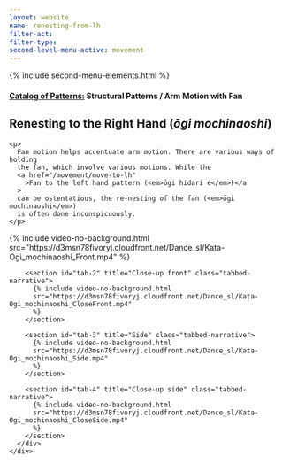 ```yaml
---
layout: website
name: renesting-from-lh
filter-act:
filter-type:
second-level-menu-active: movement
---
```


{% include second-menu-elements.html %}

<main class="page-content">
  <div class="text-container">
    <h4>
      <a href="/movement/">Catalog of Patterns:</a> Structural Patterns / Arm
      Motion with Fan
    </h4>
    <h2>Renesting to the Right Hand (<em>ōgi mochinaoshi</em>)</h2>

    <p>
      Fan motion helps accentuate arm motion. There are various ways of holding
      the fan, which involve various motions. While the
      <a href="/movement/move-to-lh"
        >Fan to the left hand pattern (<em>ōgi hidari e</em>)</a
      >
      can be ostentatious, the re-nesting of the fan (<em>ōgi mochinaoshi</em>)
      is often done inconspicuously.
    </p>
  </div>

  <div class="tabs-container">
    <div class="tabs-container__links">
      <div class="wrapper">
        <div id="tabs"></div>
      </div>
    </div>
    <div class="tabs-container__content">
      <div class="wrapper">
        <section id="tab-1" title="Front" class="tabbed-narrative">
          {% include video-no-background.html
          src="https://d3msn78fivoryj.cloudfront.net/Dance_sl/Kata-Ogi_mochinaoshi_Front.mp4"
          %}
        </section>

        <section id="tab-2" title="Close-up front" class="tabbed-narrative">
          {% include video-no-background.html
          src="https://d3msn78fivoryj.cloudfront.net/Dance_sl/Kata-Ogi_mochinaoshi_CloseFront.mp4"
          %}
        </section>

        <section id="tab-3" title="Side" class="tabbed-narrative">
          {% include video-no-background.html
          src="https://d3msn78fivoryj.cloudfront.net/Dance_sl/Kata-Ogi_mochinaoshi_Side.mp4"
          %}
        </section>

        <section id="tab-4" title="Close-up side" class="tabbed-narrative">
          {% include video-no-background.html
          src="https://d3msn78fivoryj.cloudfront.net/Dance_sl/Kata-Ogi_mochinaoshi_CloseSide.mp4"
          %}
        </section>
      </div>
    </div>
  </div>
</main>
